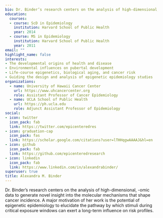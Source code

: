```yaml
---
bio: Dr. Binder’s research centers on the analysis of high-dimensional, -omic data to generate novel insight into the molecular mechanisms that shape cancer incidence. A major motivation of her work is the potential of epigenetic epidemiology to elucidate the pathway by which stimuli during critical exposure windows can exert a long-term influence on risk profiles.
education:
  courses:
  - course: ScD in Epidemiology
    institution: Harvard School of Public Health
    year: 2014
  - course: MS in Epidemiology
    institution: Harvard School of Public Health
    year: 2011
email: ""
highlight_name: false
interests:
- The developmental origins of health and disease
- Environmental influences on pubertal development
- Life-course epigenetics, biological aging, and cancer risk
- Guiding the design and analysis of epigenetic epidemiology studies
organizations:
  - name: University of Hawaii Cancer Center
    url: https://www.uhcancercenter.org
    role: Assistant Professor of Cancer Epidemiology
  - name: UCLA School of Public Health
    url: https://ph.ucla.edu
    role: Adjunct Assistant Professor of Epidemiology
social:
- icon: twitter
  icon_pack: fab
  link: https://twitter.com/epicenteredres
- icon: graduation-cap
  icon_pack: fas
  link: https://scholar.google.com/citations?user=lTHHqgwAAAAJ&hl=en
- icon: github
  icon_pack: fab
  link: https://github.com/epicenteredresearch
- icon: linkedin
  icon_pack: fab
  link: https://www.linkedin.com/in/alexandrabinder/
superuser: true
title: Alexandra M. Binder
---
```


Dr. Binder’s research centers on the analysis of high-dimensional, -omic data to generate novel insight into the molecular mechanisms that shape cancer incidence. A major motivation of her work is the potential of epigenetic epidemiology to elucidate the pathway by which stimuli during critical exposure windows can exert a long-term influence on risk profiles.
